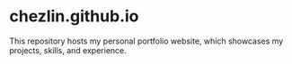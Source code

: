 # chezlin.github.io
This repository hosts my personal portfolio website, which showcases my projects, skills, and experience.
